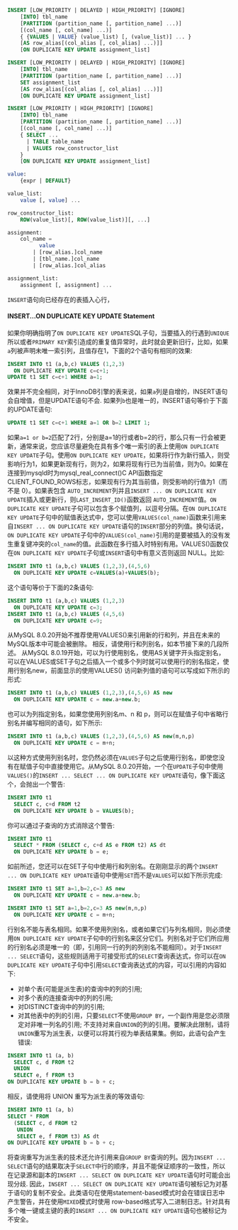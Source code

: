 ```sql
INSERT [LOW_PRIORITY | DELAYED | HIGH_PRIORITY] [IGNORE]
    [INTO] tbl_name
    [PARTITION (partition_name [, partition_name] ...)]
    [(col_name [, col_name] ...)]
    { {VALUES | VALUE} (value_list) [, (value_list)] ... }
    [AS row_alias[(col_alias [, col_alias] ...)]]
    [ON DUPLICATE KEY UPDATE assignment_list]

INSERT [LOW_PRIORITY | DELAYED | HIGH_PRIORITY] [IGNORE]
    [INTO] tbl_name
    [PARTITION (partition_name [, partition_name] ...)]
    SET assignment_list
    [AS row_alias[(col_alias [, col_alias] ...)]]
    [ON DUPLICATE KEY UPDATE assignment_list]

INSERT [LOW_PRIORITY | HIGH_PRIORITY] [IGNORE]
    [INTO] tbl_name
    [PARTITION (partition_name [, partition_name] ...)]
    [(col_name [, col_name] ...)]
    { SELECT ... 
      | TABLE table_name 
      | VALUES row_constructor_list
    }
    [ON DUPLICATE KEY UPDATE assignment_list]

value:
    {expr | DEFAULT}

value_list:
    value [, value] ...

row_constructor_list:
    ROW(value_list)[, ROW(value_list)][, ...]

assignment:
    col_name = 
          value
        | [row_alias.]col_name
        | [tbl_name.]col_name
        | [row_alias.]col_alias

assignment_list:
    assignment [, assignment] ...
```
`INSERT`语句向已经存在的表插入心行，

#### INSERT...ON DUPLICATE KEY UPDATE Statement
如果你明确指明了`ON DUPLICATE KEY UPDATE`SQL子句，当要插入的行遇到`UNIQUE`所以或者`PRIMARY KEY`索引造成的重复值异常时，此时就会更新旧行，比如，如果`a`列被声明未唯一索引列，且值存在1，下面的2个语句有相同的效果:
```sql
INSERT INTO t1 (a,b,c) VALUES (1,2,3)
  ON DUPLICATE KEY UPDATE c=c+1;
UPDATE t1 SET c=c+1 WHERE a=1;
```
效果并不完全相同，对于InnoDB引擎的表来说，如果`a`列是自增的，INSERT语句会自增值，但是UPDATE语句不会.
如果列`b`也是唯一的，INSERT语句等价于下面的UPDATE语句:
```sql
UPDATE t1 SET c=c+1 WHERE a=1 OR b=2 LIMIT 1;
```
如果`a=1 or b=2`匹配了2行，分别是a=1的行或者b=2的行，那么只有一行会被更新，通常来说，您应该尽量避免在具有多个唯一索引的表上使用`ON DUPLICATE KEY UPDATE`子句。使用`ON DUPLICATE KEY UPDATE`，如果将行作为新行插入，则受影响行为1，如果更新现有行，则为2，如果将现有行已为当前值，则为0。如果在连接到mysqld时为mysql_real_connect()C API函数指定CLIENT_FOUND_ROWS标志，如果现有行为其当前值，则受影响的行值为1（而不是 0）。如果表包含 `AUTO_INCREMENT`列并且`INSERT ... ON DUPLICATE KEY UPDATE`插入或更新行，则`LAST_INSERT_ID()`函数返回 `AUTO_INCREMENT`值。`ON DUPLICATE KEY UPDATE`子句可以包含多个赋值列，以逗号分隔。在`ON DUPLICATE KEY UPDATE`子句中的赋值表达式中，您可以使用`VALUES(col_name)`函数来引用来自`INSERT ... ON DUPLICATE KEY UPDATE`语句的`INSERT`部分的列值。换句话说，`ON DUPLICATE KEY UPDATE`子句中的`VALUES(col_name)`引用的是要被插入的没有发生重复键冲突的`col_name`的值。此函数在多行插入时特别有用。VALUES()函数仅在`ON DUPLICATE KEY UPDATE`子句或`INSERT`语句中有意义否则返回 NULL。比如:
```sql
INSERT INTO t1 (a,b,c) VALUES (1,2,3),(4,5,6)
  ON DUPLICATE KEY UPDATE c=VALUES(a)+VALUES(b);
```
这个语句等价于下面的2条语句:
```sql
INSERT INTO t1 (a,b,c) VALUES (1,2,3)
  ON DUPLICATE KEY UPDATE c=3;
INSERT INTO t1 (a,b,c) VALUES (4,5,6)
  ON DUPLICATE KEY UPDATE c=9;
```
从MySQL 8.0.20开始不推荐使用VALUES()来引用新的行和列，并且在未来的MySQL版本中可能会被删除。 相反，请使用行和列别名，如本节接下来的几段所述。
从MySQL 8.0.19开始，可以为行使用别名，使用AS关键字开头指定别名，可以在VALUES或SET子句之后插入一个或多个列时就可以使用行的别名指定，使用行别名new，前面显示的使用VALUES() 访问新列值的语句可以写成如下所示的形式:
```sql
INSERT INTO t1 (a,b,c) VALUES (1,2,3),(4,5,6) AS new
  ON DUPLICATE KEY UPDATE c = new.a+new.b;
```
也可以为列指定别名，如果您使用列别名m、n 和 p，则可以在赋值子句中省略行别名并编写相同的语句，如下所示:
```sql
INSERT INTO t1 (a,b,c) VALUES (1,2,3),(4,5,6) AS new(m,n,p)
  ON DUPLICATE KEY UPDATE c = m+n;
```
以这种方式使用列别名时，您仍然必须在`VALUES`子句之后使用行别名，即使您没有在赋值子句中直接使用它。从MySQL 8.0.20开始，一个在`UPDATE`子句中使用`VALUES()`的`INSERT ... SELECT ... ON DUPLICATE KEY UPDATE`语句，像下面这个，会抛出一个警告:
```sql
INSERT INTO t1
  SELECT c, c+d FROM t2
  ON DUPLICATE KEY UPDATE b = VALUES(b);
```
你可以通过子查询的方式消除这个警告:
```sql
INSERT INTO t1
  SELECT * FROM (SELECT c, c+d AS e FROM t2) AS dt
  ON DUPLICATE KEY UPDATE b = e;
```
如前所述，您还可以在SET子句中使用行和列别名。在刚刚显示的两个`INSERT ... ON DUPLICATE KEY UPDATE`语句中使用`SET`而不是`VALUES`可以如下所示完成:
```sql
INSERT INTO t1 SET a=1,b=2,c=3 AS new
  ON DUPLICATE KEY UPDATE c = new.a+new.b;

INSERT INTO t1 SET a=1,b=2,c=3 AS new(m,n,p)
  ON DUPLICATE KEY UPDATE c = m+n;
```
行别名不能与表名相同。如果不使用列别名，或者如果它们与列名相同，则必须使用`ON DUPLICATE KEY UPDATE`子句中的行别名来区分它们。列别名对于它们所应用的行别名必须是唯一的（即，引用同一行的列的列别名不能相同）。对于`INSERT ... SELECT`语句，这些规则适用于可接受形式的`SELECT`查询表达式，你可以在`ON DUPLICATE KEY UPDATE`子句中引用`SELECT`查询表达式的内容，可以引用的内容如下:
- 对单个表(可能是派生表)的查询中的列的引用;
- 对多个表的连接查询中的列的引用;
- 对DISTINCT查询中的列的引用;
- 对其他表中的列的引用，只要`SELECT`不使用`GROUP BY`，一个副作用是您必须限定对非唯一列名的引用;
不支持对来自`UNION`的列的引用。要解决此限制，请将`UNION`重写为派生表，以便可以将其行视为单表结果集。例如，此语句会产生错误:
```sql
INSERT INTO t1 (a, b)
  SELECT c, d FROM t2
  UNION
  SELECT e, f FROM t3
ON DUPLICATE KEY UPDATE b = b + c;
```
相反，请使用将 UNION 重写为派生表的等效语句:
```sql
INSERT INTO t1 (a, b)
SELECT * FROM
  (SELECT c, d FROM t2
   UNION
   SELECT e, f FROM t3) AS dt
ON DUPLICATE KEY UPDATE b = b + c;
```
将查询重写为派生表的技术还允许引用来自`GROUP BY`查询的列。因为`INSERT ... SELECT`语句的结果取决于`SELECT`中行的顺序，并且不能保证顺序的一致性，所以在记录源和副本的`INSERT ... SELECT ON DUPLICATE KEY UPDATE`语句时可能会出现分歧. 因此，`INSERT ... SELECT ON DUPLICATE KEY UPDATE`语句被标记为对基于语句的复制不安全。此类语句在使用statement-based模式时会在错误日志中产生警告，并在使用`MIXED`模式时使用 row-based格式写入二进制日志。针对具有多个唯一键或主键的表的`INSERT ... ON DUPLICATE KEY UPDATE`语句也被标记为不安全。
